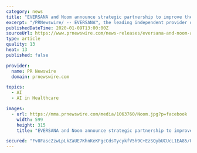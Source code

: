 ```yaml
---
category: news
title: "EVERSANA and Noom announce strategic partnership to improve therapy adherence and patient engagement for complex therapies"
excerpt: "/PRNewswire/ -- EVERSANA™, the leading independent provider of commercial services to the life science industry, and Noom, the world's leading behavior"
publishedDateTime: 2020-01-09T13:00:00Z
sourceUrl: https://www.prnewswire.com/news-releases/eversana-and-noom-announce-strategic-partnership-to-improve-therapy-adherence-and-patient-engagement-for-complex-therapies-300983980.html
type: article
quality: 13
heat: 13
published: false

provider:
  name: PR Newswire
  domain: prnewswire.com

topics:
  - AI
  - AI in Healthcare

images:
  - url: https://mma.prnewswire.com/media/1063760/Noom.jpg?p=facebook
    width: 599
    height: 315
    title: "EVERSANA and Noom announce strategic partnership to improve therapy adherence and patient engagement for complex therapies"

secured: "Fv8FascZzwLpLkZaUE7KhnKeKFgcCdsTycykfV5h9C+EzSQybUCUcL1EA85/UpdFeHPZ5Wv22d9+CXws82eKQHYdRiMVeKTRSsCGQh9mFDxDRYEIE+5oTq5PHuu3TCGRskebHJYmzisHJINs2SHZhWnCPJOphlslV6k5J47ANI1XZQmXewUrJjDLHvU664Gwk3JW+s8DG4uj3GY2MyYMPVBO+O94tehAhuA6yv0OMOkPXpdaaoO3UWd0Ltx9gtYTSEq6e27WOrhaa3PyJC4UKZU9cnM5mplLuHyAJ1DX1w1iwU//Iwim/PHmHKxDHQIUQCgjl2/iJuxCm02bkfCCWMSBY/NUbixtUiTeGM0pOK7PoTkOQ6ntD6t797OdAJadxazDleczS+Fwma0CG1sIkBXhGpWhP9zImn/8IkXVAwodUX3pB18e7CZhXcjUd2nONBMhUHDlONgyoJm5sU+KcA==;jONK/CDiHMNWQ5h1+2bTGA=="
---
```


